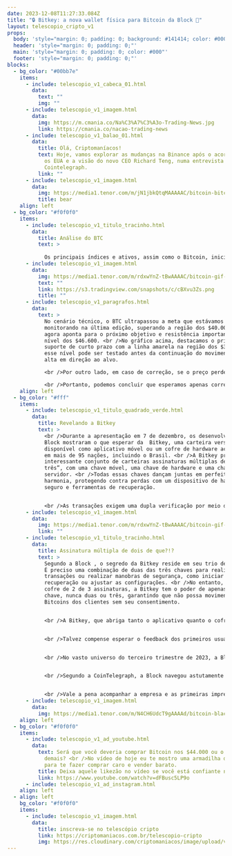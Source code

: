 ```yaml
---
date: 2023-12-08T11:27:33.084Z
title: "🔒 Bitkey: a nova wallet física para Bitcoin da Block 🔑"
layout: telescopio_cripto_v1
props:
  body: 'style="margin: 0; padding: 0; background: #141414; color: #000"'
  header: 'style="margin: 0; padding: 0;"'
  main: 'style="margin: 0; padding: 0; color: #000"'
  footer: 'style="margin: 0; padding: 0;"'
blocks:
  - bg_color: "#00bb7e"
    items:
      - include: telescopio_v1_cabeca_01.html
        data:
          text: ""
          img: ""
      - include: telescopio_v1_imagem.html
        data:
          img: https://m.cmania.co/Na%C3%A7%C3%A3o-Trading-News.jpg
          link: https://cmania.co/nacao-trading-news
      - include: telescopio_v1_balao_01.html
        data:
          title: Olá, Criptomaníacos!
          text: Hoje, vamos explorar as mudanças na Binance após o acordo de bilhões com
            os EUA e a visão do novo CEO Richard Teng, numa entrevista ao
            Cointelegraph.
          link: ""
      - include: telescopio_v1_imagem.html
        data:
          img: https://media1.tenor.com/m/jN1jbkQtqMAAAAAC/bitcoin-bitcoinart.gif
          title: bear
    align: left
  - bg_color: "#f0f0f0"
    items:
      - include: telescopio_v1_titulo_tracinho.html
        data:
          title: Análise do BTC
          text: >
            
            Os principais índices e ativos, assim como o Bitcoin, iniciam a semana em alta, impulsionados pelo otimismo gerado pela expectativa de um contexto menos inflacionário no futuro e possíveis cortes na taxa de juros para o próximo ano. Isso tem animado os investidores, dando início ao famoso rali de Natal, com o Bitcoin rompendo a barreira dos $40.000.
      - include: telescopio_v1_imagem.html
        data:
          img: https://media1.tenor.com/m/rdxwYnZ-tBwAAAAC/bitcoin-gif-bitcoin-animation.gif
          text: ""
          link: https://s3.tradingview.com/snapshots/c/cBXvu3Zs.png
          title: ""
      - include: telescopio_v1_paragrafos.html
        data:
          text: >
            No cenário técnico, o BTC ultrapassou a meta que estávamos
            monitorando na última edição, superando a região dos $40.000, e
            agora aponta para o próximo objetivo e resistência importante: o
            nível dos $46.600. <br />No gráfico acima, destacamos o principal
            suporte de curto prazo com a linha amarela na região dos $39.000;
            esse nível pode ser testado antes da continuação do movimento de
            alta em direção ao alvo.

            <br />Por outro lado, em caso de correção, se o preço perder o ponto de gatilho marcado pela linha rosa em $37.550, poderíamos observar uma correção mais acentuada em direção aos suportes marcados pelas linhas brancas. No entanto, é importante ressaltar que esse cenário é menos provável.

            <br />Portanto, podemos concluir que esperamos apenas correções leves para o Bitcoin, sendo a probabilidade maior de um movimento de alta em direção aos $46.000.
    align: left
  - bg_color: "#fff"
    items:
      - include: telescopio_v1_titulo_quadrado_verde.html
        data:
          title: Revelando a Bitkey
          text: >
            <br />Durante a apresentação em 7 de dezembro, os desenvolvedores da
            Block mostraram o que esperar da  Bitkey, uma carteira versátil
            disponível como aplicativo móvel ou um cofre de hardware acessível
            em mais de 95 nações, incluindo o Brasil. <br />A Bitkey promete um
            interessante conjunto de carteiras assinaturas múltiplas de “dois de
            três”, com uma chave móvel, uma chave de hardware e uma chave de
            servidor. <br />Todas essas chaves dançam juntas em perfeita
            harmonia, protegendo contra perdas com um dispositivo de hardware
            seguro e ferramentas de recuperação. 


            <br />As transações exigem uma dupla verificação por meio da impressão digital e de senha no telefone do usuário.
      - include: telescopio_v1_imagem.html
        data:
          img: https://media1.tenor.com/m/rdxwYnZ-tBwAAAAC/bitcoin-gif-bitcoin-animation.gif
          link: ""
      - include: telescopio_v1_titulo_tracinho.html
        data:
          title: Assinatura múltipla de dois de que?!?
          text: >
            Segundo a Block , o segredo da Bitkey reside em seu trio de chaves!
            É preciso uma combinação de duas das três chaves para realizar as
            transações ou realizar manobras de segurança, como iniciar a
            recuperação ou ajustar as configurações. <br />No entanto, neste
            cofre de 2 de 3 assinaturas, a Bitkey tem o poder de apenas uma
            chave, nunca duas ou três, garantindo que não possa movimentar os
            Bitcoins dos clientes sem seu consentimento.


            <br />A Bitkey, que abriga tanto o aplicativo quanto o cofre de hardware, tem um preço de R$850 (para o preço em reais), sem incluir envio e impostos, cobrados à parte. Por enquanto, a fase é de pré-encomenda, programada para lançar sua entrega no início de 2024.


            <br />Talvez compense esperar o feedback dos primeiros usuários antes de tomar a decisão de efetuar a compra, o que você acha?


            <br />No vasto universo do terceiro trimestre de 2023, a Block arrecadou incríveis $5,62 bilhões em receita. A ascensão estelar nas vendas dos processadores de pagamento Cash App e Square impulsionou esta viagem cósmica. 


            <br />Segundo a CoinTelegraph, a Block navegou astutamente pelo cosmos do Bitcoin, colhendo um lucro de $44 milhões devido à recente e meteórica recuperação do preço do BTC. Enquanto o lucro dos investimentos Bitcoin alcançou deslumbrantes $45 milhões.


            <br />Vale a pena acompanhar a empresa e as primeiras impressões de sua carteira física, que era tão aguardada. A gente vai acompanhando daqui e te avisamos sobre qualquer novidade.
      - include: telescopio_v1_imagem.html
        data:
          img: https://media1.tenor.com/m/N4CH6UdcT9gAAAAd/bitcoin-black-hole.gif
    align: left
  - bg_color: "#f0f0f0"
    items:
      - include: telescopio_v1_ad_youtube.html
        data:
          text: Será que você deveria comprar Bitcoin nos $44.000 ou o preço já esticou
            demais? <br />No vídeo de hoje eu te mostro uma armadilha do mercado
            para te fazer comprar caro e vender barato.
          title: Deixa aquele likezão no vídeo se você está confiante no BTC!
          link: https://www.youtube.com/watch?v=dFBusc5LP9o
      - include: telescopio_v1_ad_instagram.html
    align: left
  - align: left
    bg_color: "#f0f0f0"
    items:
      - include: telescopio_v1_imagem.html
        data:
          title: inscreva-se no telescópio cripto
          link: https://criptomaniacos.com.br/telescopio-cripto
          img: https://res.cloudinary.com/criptomaniacos/image/upload/v1662133224/telescopio/inscreva-se-telescopio.png
---
```

